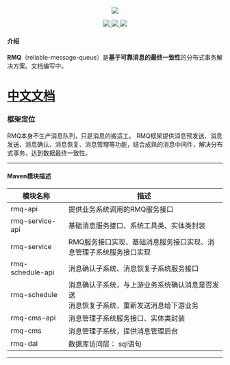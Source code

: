 <p align="center">
    <img src="https://www.showdoc.cc/server/api/common/visitfile/sign/6ab4f0dd58bd510e8c8ca94841e411f1?showdoc=.jpg" ></img>
</p>
<p align="center">
    <a target="_blank" href="https://search.maven.org/search?q=g:%22com.gitee.nuliing%22%20AND%20a:%22rmq-api%22">
        <img src="https://img.shields.io/maven-central/v/com.gitee.nuliing/rmq-api.svg?label=Maven%20Central" ></img>
    </a>
    <a target="_blank" href="https://www.apache.org/licenses/LICENSE-2.0.html">
        <img src="https://img.shields.io/badge/License-Apache%202.0-blue.svg" ></img>
    </a>
    <a target="_blank" href="https://www.oracle.com/technetwork/java/javase/downloads/index.html">
        <img src="https://img.shields.io/badge/JDK-1.8+-green.svg" ></img>
    </a>
</p>



#### 介绍

**RMQ**（reliable-message-queue）是**基于可靠消息的最终一致性**的分布式事务解决方案。文档编写中。

# [中文文档](https://www.showdoc.cc/rmq "中文文档")

### 框架定位
RMQ本身不生产消息队列，只是消息的搬运工。
RMQ框架提供消息预发送、消息发送、消息确认、消息恢复、消息管理等功能，结合成熟的消息中间件，解决分布式事务，达到数据最终一致性。

------------

#### Maven模块描述

| 模块名称 | 描述 |
| --- | --- |
| rmq-api | 提供业务系统调用的RMQ服务接口 |
| rmq-service-api | 基础消息服务接口、系统工具类、实体类封装 |
| rmq-service | RMQ服务接口实现、基础消息服务接口实现、消息管理子系统服务接口实现 |
| rmq-schedule-api | 消息确认子系统、消息恢复子系统服务接口 |
| rmq-schedule | 消息确认子系统，与上游业务系统确认消息是否发送<br>消息恢复子系统，重新发送消息给下游业务 |
| rmq-cms-api | 消息管理子系统服务接口、实体类封装 |
| rmq-cms | 消息管理子系统，提供消息管理后台 |
| rmq-dal | 数据库访问层： sql语句|

------------

